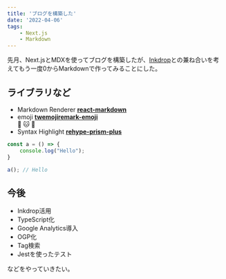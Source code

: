 ```yaml
---
title: 'ブログを構築した'
date: '2022-04-06'
tags:
    - Next.js
    - Markdown
---
```

先月、Next.jsとMDXを使ってブログを構築したが、[Inkdrop](https://www.inkdrop.app/)との兼ね合いを考えてもう一度0からMarkdownで作ってみることにした。

## ライブラリなど

- Markdown Renderer [**react-markdown**](https://github.com/remarkjs/react-markdown)
- emoji [**twemoji**](https://twemoji.maxcdn.com/)[**remark-emoji**](https://github.com/rhysd/remark-emoji)  
:wave: :cat: :apple:
- Syntax Highlight [**rehype-prism-plus**](https://github.com/timlrx/rehype-prism-plus)  

``` js
const a = () => {
    console.log("Hello");
}

a(); // Hello
```  

## 今後  

- Inkdrop活用  
- TypeScript化
- Google Analytics導入
- OGP化
- Tag検索
- Jestを使ったテスト


などをやっていきたい。
